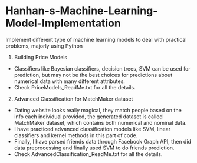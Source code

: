 # Hanhan-s-Machine-Learning-Model-Implementation
Implement different type of machine learning models to deal with practical problems, majorly using Python

1. Building Price Models
  * Classifiers like Bayesian classifiers, decision trees, SVM can be used for prediction, but may not be the best choices for predictions about numerical data with many different attributes.
  * Check PriceModels_ReadMe.txt for all the details.

2. Advanced Classification for MatchMaker dataset
  * Dating website looks really magical, they match people based on the info each individual provided, the generated dataset is called MatchMaker dataset, which contains both numerical and nominal data.
  * I have practiced advanced classification models like SVM, linear classifiers and kernel methods in this part of code.
  * Finally, I have parsed friends data through Facebook Graph API, then did data preprocessing and finally used SVM to do friends prediction.
  * Check AdvancedClassification_ReadMe.txt for all the details.
